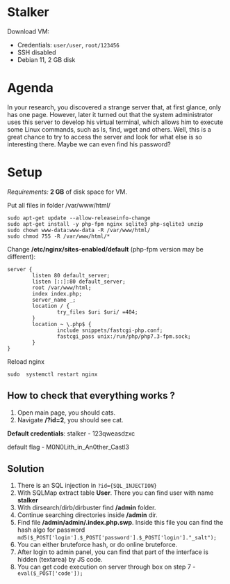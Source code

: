 
# Stalker 

Download VM:
* Credentials: ```user/user```, ```root/123456```
* SSH disabled
* Debian 11, 2 GB disk

# Agenda

In your research, you discovered a strange server that, at first glance, only has one page. However, later it turned out that the system administrator uses this server to develop his virtual terminal, which allows him to execute some Linux commands, such as ls, find, wget and others. Well, this is a great chance to try to access the server and look for what else is so interesting there. Maybe we can even find his password?

# Setup

*Requirements:*  **2 GB** of disk space for VM.

Put all files in folder /var/www/html/

```
sudo apt-get update --allow-releaseinfo-change
sudo apt-get install -y php-fpm nginx sqlite3 php-sqlite3 unzip
sudo chown www-data:www-data -R /var/www/html/
sudo chmod 755 -R /var/www/html/*

```

Change **/etc/nginx/sites-enabled/default** (php-fpm version may be different):

```
server {
        listen 80 default_server;
        listen [::]:80 default_server;
        root /var/www/html;
        index index.php;
        server_name _;
        location / {
                try_files $uri $uri/ =404;
        }
        location ~ \.php$ {
                include snippets/fastcgi-php.conf;
                fastcgi_pass unix:/run/php/php7.3-fpm.sock;
        }
}
```

Reload nginx

```
sudo  systemctl restart nginx
```


## How to check that everything works ?

1. Open main page, you should cats.
2. Navigate **/?id=2**, you should see cat.
 
**Default credentials**:
stalker - 123qweasdzxc
 
default flag -  M0N0Lith_in_An0ther_Castl3

## Solution

1. There is an SQL injection in ```?id={SQL_INJECTION}```
2. With SQLMap extract table **User**. There you can find user with name **stalker**
3. With dirsearch/dirb/dirbuster find **/admin** folder.
4. Continue searching directories inside **/admin** dir.
5. Find file **/admin/admin/.index.php.swp**. Inside this file you can find the hash algo for password ```md5($_POST['login'].$_POST['password'].$_POST['login']."_salt");```
6. You can either bruteforce hash, or do online bruteforce.
7. After login to admin panel, you can find that part of the interface is hidden (textarea) by JS code. 
8. You can get code execution on server through box on step 7 - ``` eval($_POST['code']);```







